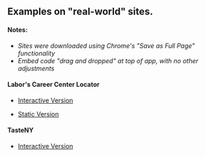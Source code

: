 ## Examples on "real-world" sites. 

#### Notes:
 - _Sites were downloaded using Chrome's "Save as Full Page" functionality_
 - _Embed code "drag and dropped" at top of app, with no other adjustments_
 
#### Labor's Career Center Locator

 - [Interactive Version](http://nys-its.github.io/universal-navigation/index.html)

 - [Static Version](http://nys-its.github.io/universal-navigation/index-s.html)
 
#### TasteNY

 - [Interactive Version](http://nys-its.github.io/universal-navigation/tasteny.html)
 
 
